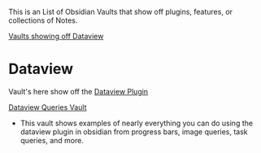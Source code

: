 This is an List of Obsidian Vaults that show off plugins, features, or collections of Notes.



[Vaults showing off Dataview](#Dataview)

# Dataview 
Vault's here show off the [Dataview Plugin](https://github.com/blacksmithgu/obsidian-dataview)

[Dataview Queries Vault](https://github.com/s-blu/obsidian_dataview_example_vault)
- This vault shows examples of nearly everything you can do using the dataview plugin in obsidian from progress bars, image queries, task queries, and more.
